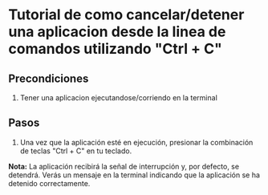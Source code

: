# Tutorial de como cancelar/detener una aplicacion desde la linea de comandos utilizando "Ctrl + C"

## Precondiciones

1. Tener una aplicacion ejecutandose/corriendo en la terminal


## Pasos

1. Una vez que la aplicación esté en ejecución, presionar la combinación de teclas "Ctrl + C" en tu teclado.

**Nota:** La aplicación recibirá la señal de interrupción y, por defecto, se detendrá. Verás un mensaje en la terminal indicando que la aplicación se ha detenido correctamente.
